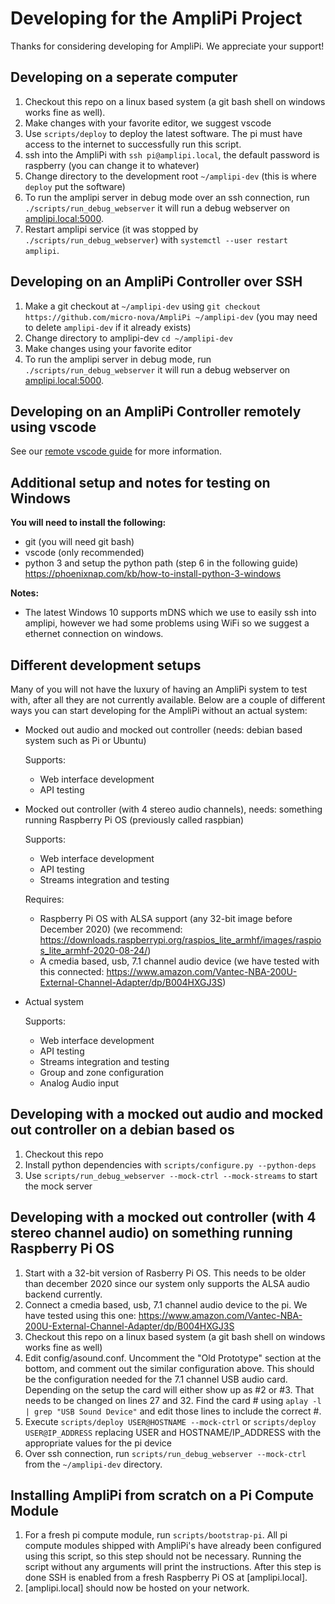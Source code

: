 # Developing for the AmpliPi Project
Thanks for considering developing for AmpliPi. We appreciate your support!

## Developing on a seperate computer
1. Checkout this repo on a linux based system (a git bash shell on windows works fine as well).
1. Make changes with your favorite editor, we suggest vscode
1. Use `scripts/deploy` to deploy the latest software.
   The pi must have access to the internet to successfully run this script.
1. ssh into the AmpliPi with `ssh pi@amplipi.local`, the default password is raspberry (you can change it to whatever)
1. Change directory to the development root `~/amplipi-dev` (this is where `deploy` put the software)
1. To run the amplipi server in debug mode over an ssh connection, run `./scripts/run_debug_webserver` it will run a debug webserver on [amplipi.local:5000](http://amplipi.local:5000).
1. Restart amplipi service (it was stopped by `./scripts/run_debug_webserver`) with `systemctl --user restart amplipi`.

## Developing on an AmpliPi Controller over SSH
1. Make a git checkout at `~/amplipi-dev` using `git checkout https://github.com/micro-nova/AmpliPi ~/amplipi-dev` (you may need to delete `amplipi-dev` if it already exists)
1. Change directory to amplipi-dev `cd ~/amplipi-dev`
1. Make changes using your favorite editor
1. To run the amplipi server in debug mode, run `./scripts/run_debug_webserver` it will run a debug webserver on [amplipi.local:5000](http://amplipi.local:5000).

## Developing on an AmpliPi Controller remotely using vscode

See our [remote vscode guide](docs/vscode_remote_dev.md) for more information.

## Additional setup and notes for testing on Windows

__You will need to install the following:__
- git (you will need git bash)
- vscode (only recommended)
- python 3 and setup the python path (step 6 in the following guide) https://phoenixnap.com/kb/how-to-install-python-3-windows

__Notes:__
- The latest Windows 10 supports mDNS which we use to easily ssh into amplipi, however we had some problems using WiFi so we suggest a ethernet connection on windows.

## Different development setups
Many of you will not have the luxury of having an AmpliPi system to test with, after all they are not currently available.
Below are a couple of different ways you can start developing for the AmpliPi without an actual system:
* Mocked out audio and mocked out controller (needs: debian based system such as Pi or Ubuntu)

  Supports:
  * Web interface development
  * API testing

* Mocked out controller (with 4 stereo audio channels), needs: something running Raspberry Pi OS (previously called raspbian)

  Supports:
  * Web interface development
  * API testing
  * Streams integration and testing

  Requires:
  * Raspberry Pi OS with ALSA support (any 32-bit image before December 2020) (we recommend: https://downloads.raspberrypi.org/raspios_lite_armhf/images/raspios_lite_armhf-2020-08-24/)
  * A cmedia based, usb, 7.1 channel audio device (we have tested with this connected: https://www.amazon.com/Vantec-NBA-200U-External-Channel-Adapter/dp/B004HXGJ3S)

* Actual system

  Supports:
  * Web interface development
  * API testing
  * Streams integration and testing
  * Group and zone configuration
  * Analog Audio input

## Developing with a mocked out audio and mocked out controller on a debian based os
1. Checkout this repo
1. Install python dependencies with `scripts/configure.py --python-deps`
1. Use ```scripts/run_debug_webserver --mock-ctrl --mock-streams``` to start the mock server

## Developing with a mocked out controller (with 4 stereo channel audio) on something running Raspberry Pi OS
1. Start with a 32-bit version of Rasberry Pi OS. This needs to be older than december 2020 since our system only supports the ALSA audio backend currently.
1. Connect a cmedia based, usb, 7.1 channel audio device to the pi. We have tested using this one: https://www.amazon.com/Vantec-NBA-200U-External-Channel-Adapter/dp/B004HXGJ3S
1. Checkout this repo on a linux based system (a git bash shell on windows works fine as well)
1. Edit config/asound.conf. Uncomment the "Old Prototype" section at the bottom, and comment out the similar configuration above. This should be the configuration needed for the 7.1 channel USB audio card. Depending on the setup the card will either show up as #2 or #3. That needs to be changed on lines 27 and 32. Find the card # using ```aplay -l | grep "USB Sound Device"``` and edit those lines to include the correct #.
1. Execute ```scripts/deploy USER@HOSTNAME --mock-ctrl``` or ```scripts/deploy USER@IP_ADDRESS``` replacing USER and HOSTNAME/IP_ADDRESS with the appropriate values for the pi device
1. Over ssh connection, run ```scripts/run_debug_webserver --mock-ctrl``` from the ```~/amplipi-dev``` directory.

## Installing AmpliPi from scratch on a Pi Compute Module
1. For a fresh pi compute module, run `scripts/bootstrap-pi`.
   All pi compute modules shipped with AmpliPi's have already been configured using this script,
   so this step should not be necessary.
   Running the script without any arguments will print the instructions.
   After this step is done SSH is enabled from a fresh Raspberry Pi OS at [amplipi.local].
1. [amplipi.local] should now be hosted on your network.
